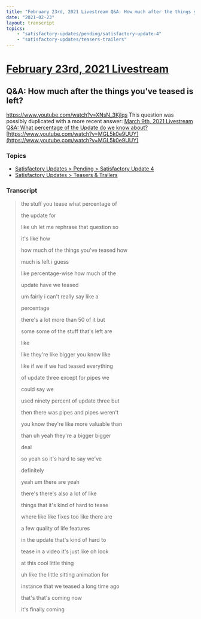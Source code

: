 ```yaml
---
title: "February 23rd, 2021 Livestream Q&A: How much after the things you've teased is left?"
date: "2021-02-23"
layout: transcript
topics:
    - "satisfactory-updates/pending/satisfactory-update-4"
    - "satisfactory-updates/teasers-trailers"
---
```

# [February 23rd, 2021 Livestream](../2021-02-23.md)
## Q&A: How much after the things you've teased is left?
https://www.youtube.com/watch?v=XNsN_3Kjlqs
This question was possibly duplicated with a more recent answer: [March 9th, 2021 Livestream Q&A: What percentage of the Update do we know about?](./yt-MGL5k0e9UUY.md) [https://www.youtube.com/watch?v=MGL5k0e9UUY](https://www.youtube.com/watch?v=MGL5k0e9UUY)


### Topics
* [Satisfactory Updates > Pending > Satisfactory Update 4](../topics/satisfactory-updates/pending/satisfactory-update-4.md)
* [Satisfactory Updates > Teasers & Trailers](../topics/satisfactory-updates/teasers-trailers.md)

### Transcript

> the stuff you tease what percentage of
>
> the update for
>
> like uh let me rephrase that question so
>
> it's like how
>
> how much of the things you've teased how
>
> much is left i guess
>
> like percentage-wise how much of the
>
> update have we teased
>
> um fairly i can't really say like a
>
> percentage
>
> there's a lot more than 50 of it but
>
> some some of the stuff that's left are
>
> like
>
> like they're like bigger you know like
>
> like if we if we had teased everything
>
> of update three except for pipes we
>
> could say we
>
> used ninety percent of update three but
>
> then there was pipes and pipes weren't
>
> you know they're like more valuable than
>
> than uh yeah they're a bigger bigger
>
> deal
>
> so yeah so it's hard to say we've
>
> definitely
>
> yeah um there are yeah
>
> there's there's also a lot of like
>
> things that it's kind of hard to tease
>
> where like like fixes too like there are
>
> a few quality of life features
>
> in the update that's kind of hard to
>
> tease in a video it's just like oh look
>
> at this cool little thing
>
> uh like the little sitting animation for
>
> instance that we teased a long time ago
>
> that's that's coming now
>
> it's finally coming
